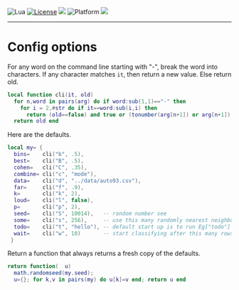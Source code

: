 
<img alt="Lua" src="https://img.shields.io/badge/lua-v5.4-blue">&nbsp;<a 
href="https://github.com/timm/keys/blob/master/LICENSE.md"><img
alt="License" src="https://img.shields.io/badge/license-unlicense-red"></a> <img
src="https://img.shields.io/badge/purpose-ai%20,%20se-blueviolet"> <img
alt="Platform" src="https://img.shields.io/badge/platform-osx%20,%20linux-lightgrey"> <a
href="https://github.com/timm/keys/actions"><img
src="https://github.com/timm/keys/actions/workflows/unit-test.yml/badge.svg"></a>

<hr>

# Config options
For any word on the command line starting with "-",
break the word into characters. If any  character
matches `it`, then  return a new  value. Else return  old.

```lua
local function cli(it, old)
  for n,word in pairs(arg) do if word:sub(1,1)=="-" then
    for i = 2,#str do if it==word:sub(i,i) then
      return (old==false) and true or (tonumber(arg[n+1]) or arg[n+1]) end end end end 
  return old end
```
Here are the defaults.

```lua
local my= {
  bins=    cli("b", .5),
  best=    cli("B", .5),
  cohen=   cli("C", .35),
  combine= cli("c", "mode"),
  data=    cli("d", "../data/auto93.csv"),
  far=     cli("f", .9),
  k=       cli("k", 2),  
  loud=    cli("l", false),
  p=       cli("p", 2), 
  seed=    cli("S", 10014),   -- random number see
  some=    cli("s", 256),     -- use this many randomly nearest neighbors
  todo=    cli("t", "hello"), -- default start up is to run Eg["todo"]
  wait=    cli("w", 10)       -- start classifying after this many rows
 }
```
Return a function that always returns a fresh copy of the defaults.

```lua
return function(  u) 
  math.randomseed(my.seed); 
  u={}; for k,v in pairs(my) do u[k]=v end; return u end
```
